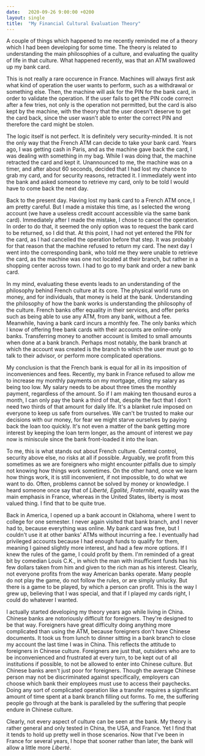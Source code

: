 ```yaml
---
date:   2020-09-26 9:00:00 +0200
layout: single
title:  "My Financial Cultural Evaluation Theory"
---
```

A couple of things which happened to me recently reminded me of a theory which I had been developing for some time. The theory is related to understanding the main philosophies of a culture, and evaluating the quality of life in that culture. What happened recently, was that an ATM swallowed up my bank card.

This is not really a rare occurence in France. Machines will always first ask what kind of operation the user wants to perform, such as a withdrawal or something else. Then, the machine will ask for the PIN for the bank card, in order to validate the operation. If the user fails to get the PIN code correct after a few tries, not only is the operation not permitted, but the card is also kept by the machine, with the theory that the user doesn't deserve to get the card back, since the user wasn't able to enter the correct PIN and therefore the card might be stolen.

The logic itself is not perfect. It is definitely very security-minded. It is not the only way that the French ATM can decide to take your bank card. Years ago, I was getting cash in Paris, and as the machine gave back the card, I was dealing with something in my bag. While I was doing that, the machine retracted the card and kept it. Unannounced to me, the machine was on a timer, and after about 60 seconds, decided that I had lost my chance to grab my card, and for security reasons, retracted it. I immediately went into the bank and asked someone to retrieve my card, only to be told I would have to come back the next day.

Back to the present day. Having lost my bank card to a French ATM once, I am pretty careful. But I made a mistake this time, as I selected the wrong account (we have a useless credit account accessible via the same bank card). Immediately after I made the mistake, I chose to cancel the operation. In order to do that, it seemed the only option was to request the bank card to be returned, so I did that. At this point, I had not yet entered the PIN for the card, as I had cancelled the operation before that step. It was probably for that reason that the machine refused to return my card. The next day I went into the corresponding bank, who told me they were unable to retrieve the card, as the machine was one not located at their branch, but rather in a shopping center across town. I had to go to my bank and order a new bank card.

In my mind, evaluating these events leads to an understanding of the philosophy behind French culture at its core. The physical world runs on money, and for individuals, that money is held at the bank. Understanding the philosophy of how the bank works is understanding the philosophy of the culture. French banks offer equality in their services, and offer perks such as being able to use any ATM, from any bank, without a fee. Meanwhile, having a bank card incurs a monthly fee. The only banks which I know of offering free bank cards with their accounts are online-only banks. Transferring money to another account is limited to small amounts when done at a bank branch. Perhaps most notably, the bank branch at which the account was created is the branch to which the user must go to talk to their advisor, or perform more complicated operations.

My conclusion is that the French bank is equal for all in its imposition of inconveniences and fees. Recently, my bank in France refused to allow me to increase my monthly payments on my mortgage, citing my salary as being too low. My salary needs to be about three times the monthly payment, regardless of the amount. So if I am making ten thousand euros a month, I can only pay the bank a third of that, despite the fact that I don't need two thirds of that amount for daily life. It's a blanket rule imposed on everyone to keep us safe from ourselves. We can't be trusted to make our decisions with our money, for fear we might starve ourselves by paying back the loan too quickly. It's not even a matter of the bank getting more interest by keeping the loan term longer, as the amount of interest we pay now is miniscule since the bank front-loaded it into the loan.

To me, this is what stands out about French culture. Central control, security above else, no risks at all if possible. Arguably, we profit from this sometimes as we are foreigners who might encounter pitfalls due to simply not knowing how things work sometimes. On the other hand, once we learn how things work, it is still inconvenient, if not impossible, to do what we want to do. Often, problems cannot be solved by money or knowledge. I heard someone once say that of *Liberté, Egalité, Fraternité*, equality was the main emphasis in France, whereas in the United States, liberty is most valued thing. I find that to be quite true.

Back in America, I opened up a bank account in Oklahoma, where I went to college for one semester. I never again visited that bank branch, and I never had to, because everything was online. My bank card was free, but I couldn't use it at other banks' ATMs without incurring a fee. I eventually had privileged accounts because I had enough funds to qualify for them, meaning I gained slightly more interest, and had a few more options. If I knew the rules of the game, I could profit by them. I'm reminded of a great bit by comedian Louis C.K., in which the man with insufficient funds has his few dollars taken from him and given to the rich man as his interest. Clearly, not everyone profits from the way American banks operate. Many people do not play the game, do not follow the rules, or are simply unlucky. But there is a game to be played, by which a person can profit. This is the way I grew up, believing that I was special, and that if I played my cards right, I could do whatever I wanted.

I actually started developing my theory years ago while living in China. Chinese banks are notoriously difficult for foreigners. They're designed to be that way. Foreigners have great difficulty doing anything more complicated than using the ATM, because foreigners don't have Chinese documents. It took us from lunch to dinner sitting in a bank branch to close my account the last time I was in China. This reflects the attitude to foreigners in Chinese culture. Foreigners are just that, outsiders who are to be inconvenienced and frustrated at every turn, to be kept out of all institutions if possible, to not be allowed to enter into Chinese culture. But Chinese banks aren't just poor for foreigners. Though the average Chinese person may not be discriminated against specifically, employers can choose which bank their employees must use to access their paychecks. Doing any sort of complicated operation like a transfer requires a significant amount of time spent at a bank branch filling out forms. To me, the suffering people go through at the bank is paralleled by the suffering that people endure in Chinese culture.

Clearly, not every aspect of culture can be seen at the bank. My theory is rather general and only tested in China, the USA, and France. Yet I find that it tends to hold up pretty well in those scenarios. Now that I've been in France for several years, I hope that sooner rather than later, the bank will allow a little more *Liberté*.